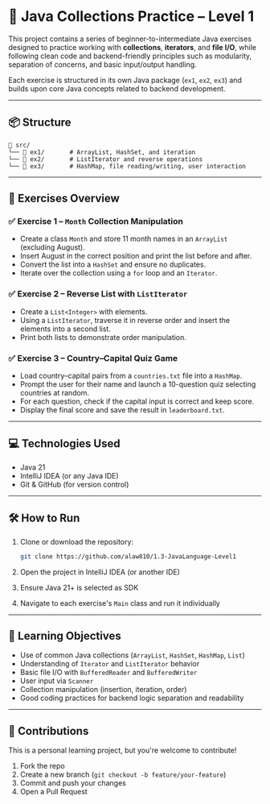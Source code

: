 # 🧠 Java Collections Practice – Level 1

This project contains a series of beginner-to-intermediate Java exercises designed to practice working with **collections**, **iterators**, and **file I/O**, while following clean code and backend-friendly principles such as modularity, separation of concerns, and basic input/output handling.

Each exercise is structured in its own Java package (`ex1`, `ex2`, `ex3`) and builds upon core Java concepts related to backend development.

---

## 📦 Structure

```
📁 src/
└── 📁 ex1/       # ArrayList, HashSet, and iteration
└── 📁 ex2/       # ListIterator and reverse operations
└── 📁 ex3/       # HashMap, file reading/writing, user interaction
```

---

## 🧪 Exercises Overview

### ✅ Exercise 1 – `Month` Collection Manipulation
- Create a class `Month` and store 11 month names in an `ArrayList` (excluding August).
- Insert August in the correct position and print the list before and after.
- Convert the list into a `HashSet` and ensure no duplicates.
- Iterate over the collection using a `for` loop and an `Iterator`.

### ✅ Exercise 2 – Reverse List with `ListIterator`
- Create a `List<Integer>` with elements.
- Using a `ListIterator`, traverse it in reverse order and insert the elements into a second list.
- Print both lists to demonstrate order manipulation.

### ✅ Exercise 3 – Country–Capital Quiz Game
- Load country–capital pairs from a `countries.txt` file into a `HashMap`.
- Prompt the user for their name and launch a 10-question quiz selecting countries at random.
- For each question, check if the capital input is correct and keep score.
- Display the final score and save the result in `leaderboard.txt`.

---

## 💻 Technologies Used

- Java 21
- IntelliJ IDEA (or any Java IDE)
- Git & GitHub (for version control)

---

## 🛠️ How to Run

1. Clone or download the repository:

   ```bash
   git clone https://github.com/alaw810/1.3-JavaLanguage-Level1
   ```

2. Open the project in IntelliJ IDEA (or another IDE)

3. Ensure Java 21+ is selected as SDK

4. Navigate to each exercise's `Main` class and run it individually

---

## 🧠 Learning Objectives

* Use of common Java collections (`ArrayList`, `HashSet`, `HashMap`, `List`)
* Understanding of `Iterator` and `ListIterator` behavior
* Basic file I/O with `BufferedReader` and `BufferedWriter`
* User input via `Scanner`
* Collection manipulation (insertion, iteration, order)
* Good coding practices for backend logic separation and readability

---

## 🤝 Contributions

This is a personal learning project, but you're welcome to contribute!

1. Fork the repo
2. Create a new branch (`git checkout -b feature/your-feature`)
3. Commit and push your changes
4. Open a Pull Request

